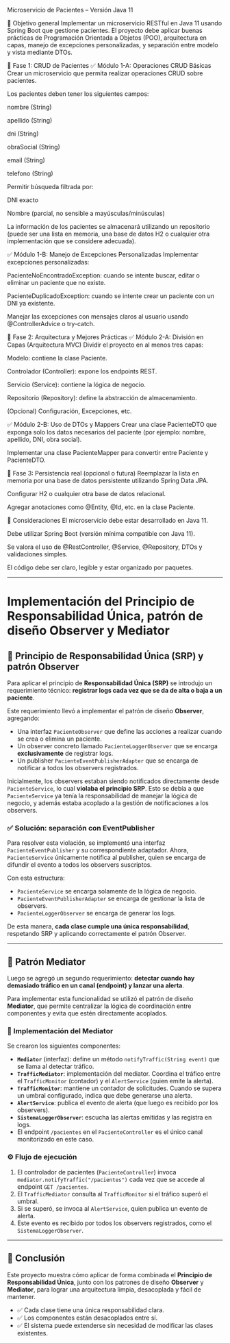 Microservicio de Pacientes – Versión Java 11

🎯 Objetivo general
Implementar un microservicio RESTful en Java 11 usando Spring Boot que gestione pacientes. El proyecto debe aplicar buenas prácticas de Programación Orientada a Objetos (POO), arquitectura en capas, manejo de excepciones personalizadas, y separación entre modelo y vista mediante DTOs.

🧩 Fase 1: CRUD de Pacientes
✅ Módulo 1-A: Operaciones CRUD Básicas
Crear un microservicio que permita realizar operaciones CRUD sobre pacientes.


Los pacientes deben tener los siguientes campos:


nombre (String)


apellido (String)


dni (String)


obraSocial (String)


email (String)


telefono (String)


Permitir búsqueda filtrada por:


DNI exacto


Nombre (parcial, no sensible a mayúsculas/minúsculas)


La información de los pacientes se almacenará utilizando un repositorio (puede ser una lista en memoria, una base de datos H2 o cualquier otra implementación que se considere adecuada).



✅ Módulo 1-B: Manejo de Excepciones Personalizadas
Implementar excepciones personalizadas:


PacienteNoEncontradoException: cuando se intente buscar, editar o eliminar un paciente que no existe.


PacienteDuplicadoException: cuando se intente crear un paciente con un DNI ya existente.


Manejar las excepciones con mensajes claros al usuario usando @ControllerAdvice o try-catch.



🧩 Fase 2: Arquitectura y Mejores Prácticas
✅ Módulo 2-A: División en Capas (Arquitectura MVC)
Dividir el proyecto en al menos tres capas:


Modelo: contiene la clase Paciente.


Controlador (Controller): expone los endpoints REST.


Servicio (Service): contiene la lógica de negocio.


Repositorio (Repository): define la abstracción de almacenamiento.


(Opcional) Configuración, Excepciones, etc.



✅ Módulo 2-B: Uso de DTOs y Mappers
Crear una clase PacienteDTO que exponga solo los datos necesarios del paciente (por ejemplo: nombre, apellido, DNI, obra social).


Implementar una clase PacienteMapper para convertir entre Paciente y PacienteDTO.



🔁 Fase 3: Persistencia real (opcional o futura)
Reemplazar la lista en memoria por una base de datos persistente utilizando Spring Data JPA.


Configurar H2 o cualquier otra base de datos relacional.


Agregar anotaciones como @Entity, @Id, etc. en la clase Paciente.



📌 Consideraciones
El microservicio debe estar desarrollado en Java 11.


Debe utilizar Spring Boot (versión mínima compatible con Java 11).


Se valora el uso de @RestController, @Service, @Repository, DTOs y validaciones simples.


El código debe ser claro, legible y estar organizado por paquetes.

---

# Implementación del Principio de Responsabilidad Única, patrón de diseño Observer y Mediator

## 🧱 Principio de Responsabilidad Única (SRP) y patrón Observer

Para aplicar el principio de **Responsabilidad Única (SRP)** se introdujo un requerimiento técnico: **registrar logs cada vez que se da de alta o baja a un paciente**.

Este requerimiento llevó a implementar el patrón de diseño **Observer**, agregando:

- Una interfaz `PacienteObserver` que define las acciones a realizar cuando se crea o elimina un paciente.
- Un observer concreto llamado `PacienteLoggerObserver` que se encarga **exclusivamente** de registrar logs.
- Un publisher `PacienteEventPublisherAdapter` que se encarga de notificar a todos los observers registrados.

Inicialmente, los observers estaban siendo notificados directamente desde `PacienteService`, lo cual **violaba el principio SRP**. Esto se debía a que `PacienteService` ya tenía la responsabilidad de manejar la lógica de negocio, y además estaba acoplado a la gestión de notificaciones a los observers.

### ✅ Solución: separación con EventPublisher

Para resolver esta violación, se implementó una interfaz `PacienteEventPublisher` y su correspondiente adaptador. Ahora, `PacienteService` únicamente notifica al publisher, quien se encarga de difundir el evento a todos los observers suscriptos.

Con esta estructura:

- `PacienteService` se encarga solamente de la lógica de negocio.
- `PacienteEventPublisherAdapter` se encarga de gestionar la lista de observers.
- `PacienteLoggerObserver` se encarga de generar los logs.

De esta manera, **cada clase cumple una única responsabilidad**, respetando SRP y aplicando correctamente el patrón Observer.

---

## 🤝 Patrón Mediator

Luego se agregó un segundo requerimiento: **detectar cuando hay demasiado tráfico en un canal (endpoint) y lanzar una alerta**.

Para implementar esta funcionalidad se utilizó el patrón de diseño **Mediator**, que permite centralizar la lógica de coordinación entre componentes y evita que estén directamente acoplados.

### 🔧 Implementación del Mediator

Se crearon los siguientes componentes:

- **`Mediator`** (interfaz): define un método `notifyTraffic(String event)` que se llama al detectar tráfico.
- **`TrafficMediator`**: implementación del mediator. Coordina el tráfico entre el `TrafficMonitor` (contador) y el `AlertService` (quien emite la alerta).
- **`TrafficMonitor`**: mantiene un contador de solicitudes. Cuando se supera un umbral configurado, indica que debe generarse una alerta.
- **`AlertService`**: publica el evento de alerta (que luego es recibido por los observers).
- **`SistemaLoggerObserver`**: escucha las alertas emitidas y las registra en logs.
- El endpoint `/pacientes` en el `PacienteController` es el único canal monitorizado en este caso.

### ⚙️ Flujo de ejecución

1. El controlador de pacientes (`PacienteController`) invoca `mediator.notifyTraffic("/pacientes")` cada vez que se accede al endpoint `GET /pacientes`.
2. El `TrafficMediator` consulta al `TrafficMonitor` si el tráfico superó el umbral.
3. Si se superó, se invoca al `AlertService`, quien publica un evento de alerta.
4. Este evento es recibido por todos los observers registrados, como el `SistemaLoggerObserver`.

---

## 📌 Conclusión

Este proyecto muestra cómo aplicar de forma combinada el **Principio de Responsabilidad Única**, junto con los patrones de diseño **Observer** y **Mediator**, para lograr una arquitectura limpia, desacoplada y fácil de mantener.

- ✅ Cada clase tiene una única responsabilidad clara.
- ✅ Los componentes están desacoplados entre sí.
- ✅ El sistema puede extenderse sin necesidad de modificar las clases existentes.

